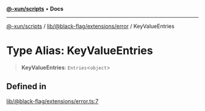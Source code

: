 [**@-xun/scripts**](../../../../../README.md) • **Docs**

***

[@-xun/scripts](../../../../../README.md) / [lib/@black-flag/extensions/error](../README.md) / KeyValueEntries

# Type Alias: KeyValueEntries

> **KeyValueEntries**: `Entries`\<`object`\>

## Defined in

[lib/@black-flag/extensions/error.ts:7](https://github.com/Xunnamius/xscripts/blob/fc291d92ca0fdd07ba7e5cb19471e1a974cabac7/lib/@black-flag/extensions/error.ts#L7)
